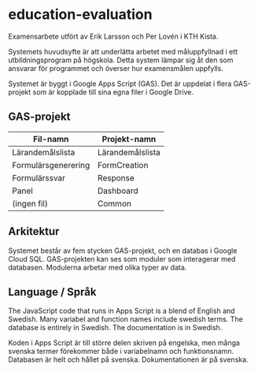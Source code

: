 # education-evaluation
Examensarbete utfört av Erik Larsson och Per Lovén i KTH Kista.

Systemets huvudsyfte är att underlätta arbetet med måluppfyllnad i ett utbildningsprogram på högskola. Detta system lämpar sig åt den som ansvarar för programmet och överser hur examensmålen uppfylls.

Systemet är byggt i Google Apps Script (GAS). Det är uppdelat i flera GAS-projekt som är kopplade till sina egna filer i Google Drive.

## GAS-projekt
Fil-namn | Projekt-namn
------------|------------
Lärandemålslista | Lärandemålslista
Formulärsgenerering | FormCreation
Formulärssvar | Response
Panel | Dashboard
(ingen fil) | Common

## Arkitektur
Systemet består av fem stycken GAS-projekt, och en databas i Google Cloud SQL. GAS-projekten kan ses som moduler som interagerar med databasen. Modulerna arbetar med olika typer av data.

## Language / Språk
The JavaScript code that runs in Apps Script is a blend of English and Swedish. Many variabel and function names include swedish terms. The database is entirely in Swedish. The documentation is in Swedish.

Koden i Apps Script är till större delen skriven på engelska, men många svenska termer förekommer både i variabelnamn och funktionsnamn. Databasen är helt och hållet på svenska. Dokumentationen är på svenska.


